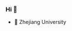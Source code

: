 ### Hi 👋
- 🔭 Zhejiang University


<!-- ![icyclv's github language](https://github-readme-stats.vercel.app/api/top-langs?username=icyclv&show_icons=true&hide_border=true&theme=onedark) -->

<!--
**icyclv/icyclv** is a ✨ _special_ ✨ repository because its `README.md` (this file) appears on your GitHub profile.

Here are some ideas to get you started:

- 🔭 I’m currently working on ...
- 🌱 I’m currently learning ...
- 👯 I’m looking to collaborate on ...
- 🤔 I’m looking for help with ...
- 💬 Ask me about ...
- 📫 How to reach me: ...
- 😄 Pronouns: ...
- ⚡ Fun fact: ...
-->
